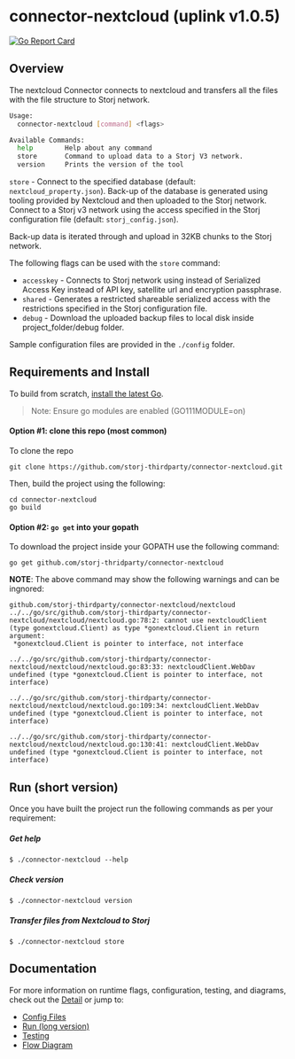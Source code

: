# connector-nextcloud (uplink v1.0.5)

[![Go Report Card](https://goreportcard.com/badge/github.com/storj-thirdparty/connector-nextcloud)](https://goreportcard.com/report/github.com/storj-thirdparty/connector-nextcloud)

## Overview

The nextcloud Connector connects to nextcloud and transfers all the files with the file structure to Storj network.


```bash
Usage:
  connector-nextcloud [command] <flags>

Available Commands:
  help        Help about any command
  store       Command to upload data to a Storj V3 network.
  version     Prints the version of the tool

```

`store` - Connect to the specified database (default: `nextcloud_property.json`). Back-up of the database is generated using tooling provided by Nextcloud and then uploaded to the Storj network. Connect to a Storj v3 network using the access specified in the Storj configuration file (default: `storj_config.json`).

Back-up data is iterated through and upload in 32KB chunks to the Storj network.

The following flags  can be used with the `store` command:

* `accesskey` - Connects to Storj network using instead of Serialized Access Key instead of API key, satellite url and encryption passphrase.
* `shared` - Generates a restricted shareable serialized access with the restrictions specified in the Storj configuration file.
* `debug` - Download the uploaded backup files to local disk inside project_folder/debug folder.



Sample configuration files are provided in the `./config` folder.


## Requirements and Install

To build from scratch, [install the latest Go](https://golang.org/doc/install#install).

> Note: Ensure go modules are enabled (GO111MODULE=on)

#### Option #1: clone this repo (most common)

To clone the repo

```
git clone https://github.com/storj-thirdparty/connector-nextcloud.git
```

Then, build the project using the following:

```
cd connector-nextcloud
go build
```

#### Option #2:  ``go get`` into your gopath

 To download the project inside your GOPATH use the following command:

```
go get github.com/storj-thridparty/connector-nextcloud
```

**NOTE**: The above command may show the following warnings and can be ingnored:
```
github.com/storj-thirdparty/connector-nextcloud/nextcloud
../../go/src/github.com/storj-thirdparty/connector-nextcloud/nextcloud/nextcloud.go:78:2: cannot use nextcloudClient (type gonextcloud.Client) as type *gonextcloud.Client in return argument:
 *gonextcloud.Client is pointer to interface, not interface
 
../../go/src/github.com/storj-thirdparty/connector-nextcloud/nextcloud/nextcloud.go:83:33: nextcloudClient.WebDav undefined (type *gonextcloud.Client is pointer to interface, not interface)

../../go/src/github.com/storj-thirdparty/connector-nextcloud/nextcloud/nextcloud.go:109:34: nextcloudClient.WebDav undefined (type *gonextcloud.Client is pointer to interface, not interface)

../../go/src/github.com/storj-thirdparty/connector-nextcloud/nextcloud/nextcloud.go:130:41: nextcloudClient.WebDav undefined (type *gonextcloud.Client is pointer to interface, not interface)
```


## Run (short version)

Once you have built the project run the following commands as per your requirement:

##### Get help

```
$ ./connector-nextcloud --help
```

##### Check version

```
$ ./connector-nextcloud version
```

##### Transfer files from Nextcloud to Storj

```
$ ./connector-nextcloud store
```


## Documentation

For more information on runtime flags, configuration, testing, and diagrams, check out the [Detail](//github.com/storj-thirdparty/connector-nextcloud/wiki/) or jump to:

* [Config Files](//github.com/storj-thirdparty/connector-nextcloud/wiki/#config-files)
* [Run (long version)](//github.com/storj-thirdparty/connector-nextcloud/wiki/#run)
* [Testing](//github.com/storj-thirdparty/connector-nextcloud/wiki/#testing)
* [Flow Diagram](//github.com/storj-thirdparty/connector-nextcloud/wiki/#flow-diagram)
